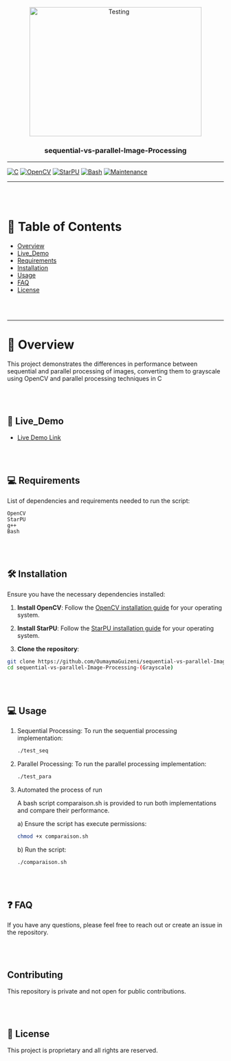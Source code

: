<!-- This was Created By Oumayma Guizeni  -->
<!-- Date : july 26 2024 -->

<div align="center">
  <img src="https://www.itrelease.com/wp-content/uploads/2017/11/Sequential-processing-vs-parallel-processing.jpg" alt="Testing" width="400" height="300" >

  <br/>

  <h3><b>sequential-vs-parallel-Image-Processing</b></h3>

</div>

---

[![C](https://img.shields.io/badge/C-%2300599C.svg?style=flat&logo=c&logoColor=white)](https://www.learn-c.org/)
[![OpenCV](https://img.shields.io/badge/OpenCV-%23white.svg?style=flat&logo=opencv&logoColor=white)](https://opencv.org/)
[![StarPU](https://img.shields.io/badge/StarPU-%23006400.svg?style=flat&logo=starpu&logoColor=white)](https://starpu.gitlabpages.inria.fr/)
[![Bash](https://img.shields.io/badge/Bash-%23121011.svg?style=flat&logo=gnu-bash&logoColor=white)](https://www.gnu.org/software/bash/)
[![Maintenance](https://img.shields.io/badge/Maintained%3F-yes-green.svg)](https://GitHub.com/Naereen/StrapDown.js/graphs/commit-activity)

---

<br>
<br>

# 📗 Table of Contents

- [Overview](#overview)
- [Live_Demo](#live_demo)
- [Requirements](#requirements)
- [Installation](#installation)
- [Usage](#usage)
- [FAQ](#faq)
- [License](#license)

<br>
<br>

---

# 📖  Overview <a name="overview"></a>

<p> This project demonstrates the differences in performance between sequential and parallel processing of images, converting them to grayscale using OpenCV and parallel processing techniques in C </p>

<br>
<br>

## 🚀 Live_Demo <a name="live_demo"></a>

- [Live Demo Link](link_here)

<br>
<br>


## 💻 Requirements <a name="requirements"></a>

List of dependencies and requirements needed to run the script:

	OpenCV
	StarPU
	g++
	Bash


<br>
<br>

## 🛠 Installation <a name="installation"></a>

Ensure you have the necessary dependencies installed:

1. **Install OpenCV**:
Follow the [OpenCV installation guide](https://docs.opencv.org/master/d2/de6/tutorial_py_setup_in_ubuntu.html) for your operating system.

2. **Install StarPU**:
Follow the [StarPU installation guide](http://starpu.gitlabpages.inria.fr/tutorials/installing_starpu.html) for your operating system.

3. **Clone the repository**:

```bash
git clone https://github.com/OumaymaGuizeni/sequential-vs-parallel-Image-Processing--Grayscale-.git
cd sequential-vs-parallel-Image-Processing-(Grayscale)
```

<br>
<br>

## 💻  Usage <a name="usage"></a>

1. Sequential Processing: To run the sequential processing implementation:
   
   ```bash
   ./test_seq
   ```
   
2. Parallel Processing: To run the parallel processing implementation:
   
   ```bash
   ./test_para
   ```

3. Automated the process of run
   <p> A bash script comparaison.sh is provided to run both implementations and compare their performance.</p>
   a) Ensure the script has execute permissions:

   ```bash
   chmod +x comparaison.sh
   ```
   
   b) Run the script:

   ```bash
   ./comparaison.sh
   ```

<br>
<br>


## ❓ FAQ  <a name="faq"></a>

<p> If you have any questions, please feel free to reach out or create an issue in the repository. </p>
<br>
<br>


## Contributing

This repository is private and not open for public contributions.

<br>
<br>


## 📝 License <a name="license"></a>

This project is proprietary and all rights are reserved.
